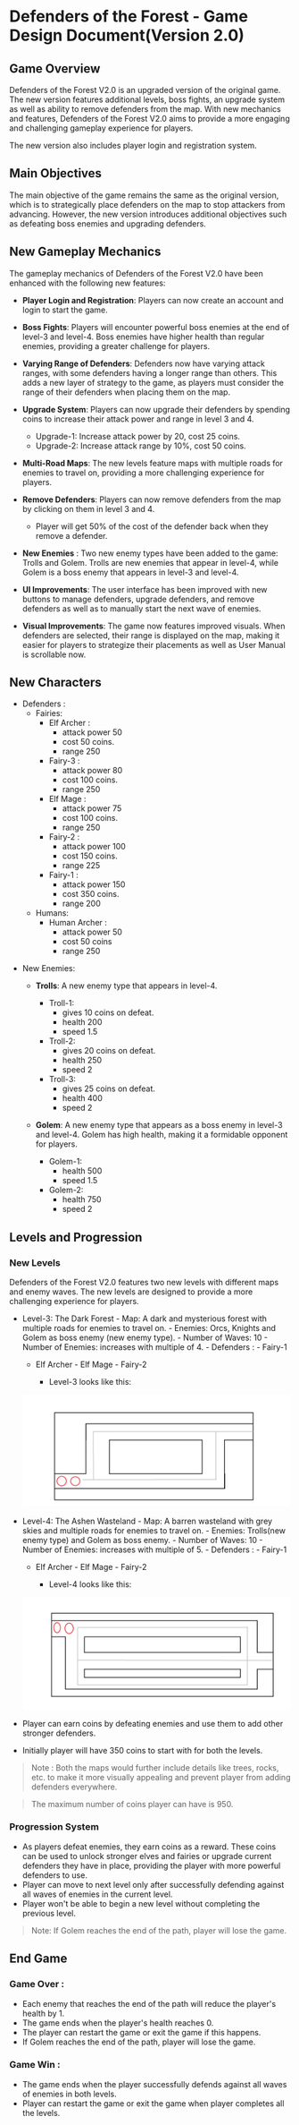 # Defenders of the Forest - Game Design Document(Version 2.0)

## Game Overview

Defenders of the Forest V2.0 is an upgraded version of the original game. The new version features additional levels, boss fights, an upgrade system as well as ability to remove defenders from the map. With new mechanics and features, Defenders of the Forest V2.0 aims to provide a more engaging and challenging gameplay experience for players.

The new version also includes player login and registration system.

## Main Objectives

The main objective of the game remains the same as the original version, which is to strategically place defenders on the map to stop attackers from advancing. However, the new version introduces additional objectives such as defeating boss enemies and upgrading defenders.

## New Gameplay Mechanics

The gameplay mechanics of Defenders of the Forest V2.0 have been enhanced with the following new features:

- **Player Login and Registration**: Players can now create an account and login to start the game.

- **Boss Fights**: Players will encounter powerful boss enemies at the end of level-3 and level-4. Boss enemies have higher health than regular enemies, providing a greater challenge for players.

- **Varying Range of Defenders**: Defenders now have varying attack ranges, with some defenders having a longer range than others. This adds a new layer of strategy to the game, as players must consider the range of their defenders when placing them on the map.

- **Upgrade System**: Players can now upgrade their defenders by spending coins to increase their attack power and range in level 3 and 4.

  - Upgrade-1: Increase attack power by 20, cost 25 coins.
  - Upgrade-2: Increase attack range by 10%, cost 50 coins.

- **Multi-Road Maps**: The new levels feature maps with multiple roads for enemies to travel on, providing a more challenging experience for players.

- **Remove Defenders**: Players can now remove defenders from the map by clicking on them in level 3 and 4.

  - Player will get 50% of the cost of the defender back when they remove a defender.

- **New Enemies** : Two new enemy types have been added to the game: Trolls and Golem. Trolls are new enemies that appear in level-4, while Golem is a boss enemy that appears in level-3 and level-4.

- **UI Improvements**: The user interface has been improved with new buttons to manage defenders, upgrade defenders, and remove defenders as well as to manually start the next wave of enemies.

- **Visual Improvements**: The game now features improved visuals. When defenders are selected, their range is displayed on the map, making it easier for players to strategize their placements as well as User Manual is scrollable now.

## New Characters

- Defenders :
  - Fairies:
    - Elf Archer :
      - attack power 50
      - cost 50 coins.
      - range 250
    - Fairy-3 :
      - attack power 80
      - cost 100 coins.
      - range 250
    - Elf Mage :
      - attack power 75
      - cost 100 coins.
      - range 250
    - Fairy-2 :
      - attack power 100
      - cost 150 coins.
      - range 225
    - Fairy-1 :
      - attack power 150
      - cost 350 coins.
      - range 200
  - Humans:
    - Human Archer :
      - attack power 50
      - cost 50 coins
      - range 250

<div style="page-break-after: always;"></div>

- New Enemies:

  - **Trolls**: A new enemy type that appears in level-4.

    - Troll-1:
      - gives 10 coins on defeat.
      - health 200
      - speed 1.5
    - Troll-2:
      - gives 20 coins on defeat.
      - health 250
      - speed 2
    - Troll-3:
      - gives 25 coins on defeat.
      - health 400
      - speed 2

  - **Golem**: A new enemy type that appears as a boss enemy in level-3 and level-4. Golem has high health, making it a formidable opponent for players.
    - Golem-1:
      - health 500
      - speed 1.5
    - Golem-2:
      - health 750
      - speed 2

## Levels and Progression

### New Levels

Defenders of the Forest V2.0 features two new levels with different maps and enemy waves. The new levels are designed to provide a more challenging experience for players.

- Level-3: The Dark Forest - Map: A dark and mysterious forest with multiple roads for enemies to travel on. - Enemies: Orcs, Knights and Golem as boss enemy (new enemy type). - Number of Waves: 10 - Number of Enemies: increases with multiple of 4. - Defenders : - Fairy-1

  - Elf Archer - Elf Mage - Fairy-2

    - Level-3 looks like this:

  ![Level-3](../assets/gameMap/rawDraft3.png)

- Level-4: The Ashen Wasteland - Map: A barren wasteland with grey skies and multiple roads for enemies to travel on. - Enemies: Trolls(new enemy type) and Golem as boss enemy. - Number of Waves: 10 - Number of Enemies: increases with multiple of 5. - Defenders : - Fairy-1

  - Elf Archer - Elf Mage - Fairy-2

    - Level-4 looks like this:

  ![Level-4](../assets/gameMap/rawDraft4.png)

- Player can earn coins by defeating enemies and use them to add other stronger defenders.
- Initially player will have 350 coins to start with for both the levels.

> Note : Both the maps would further include details like trees, rocks, etc. to make it more visually appealing and prevent player from adding defenders everywhere.

> The maximum number of coins player can have is 950.

### Progression System

- As players defeat enemies, they earn coins as a reward. These coins can be used to unlock stronger elves and fairies or upgrade current defenders they have in place, providing the player with more powerful defenders to use.
- Player can move to next level only after successfully defending against all waves of enemies in the current level.
- Player won't be able to begin a new level without completing the previous level.

> Note: If Golem reaches the end of the path, player will lose the game.

## End Game

### Game Over :

- Each enemy that reaches the end of the path will reduce the player's health by 1.
- The game ends when the player's health reaches 0.
- The player can restart the game or exit the game if this happens.
- If Golem reaches the end of the path, player will lose the game.

### Game Win :

- The game ends when the player successfully defends against all waves of enemies in both levels.
- Player can restart the game or exit the game when player completes all the levels.
